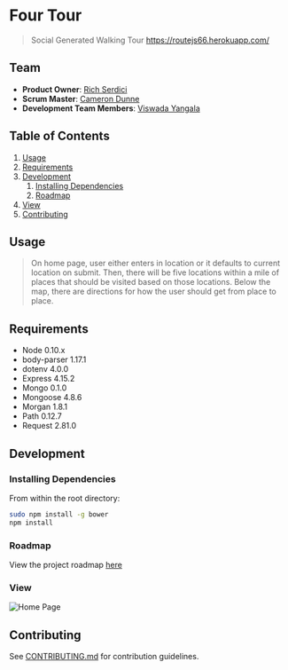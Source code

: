 # Four Tour
> Social Generated Walking Tour
> https://routejs66.herokuapp.com/

## Team

  - __Product Owner__: [Rich Serdici](https://github.com/ralexanderdesign)
  - __Scrum Master__: [Cameron Dunne](https://github.com/camdunne)
  - __Development Team Members__: [Viswada Yangala](https://github.com/vyangala)

## Table of Contents

1. [Usage](#Usage)
1. [Requirements](#requirements)
1. [Development](#development)
    1. [Installing Dependencies](#installing-dependencies)
    1. [Roadmap](#roadmap)
1. [View](#view)
1. [Contributing](#contributing)

## Usage

> On home page, user either enters in location or it defaults to current location on submit.
> Then, there will be five locations within a mile of places that should be visited based on those locations.
> Below the map, there are directions for how the user should get from place to place.

## Requirements

- Node 0.10.x
- body-parser 1.17.1
- dotenv 4.0.0
- Express 4.15.2
- Mongo 0.1.0
- Mongoose 4.8.6
- Morgan 1.8.1
- Path 0.12.7
- Request 2.81.0

## Development

### Installing Dependencies

From within the root directory:

```sh
sudo npm install -g bower
npm install
```

### Roadmap

View the project roadmap [here](https://github.com/routejs-66/routejs-66/issues)

### View

![Home Page](main.png)

## Contributing

See [CONTRIBUTING.md](CONTRIBUTING.md) for contribution guidelines.
